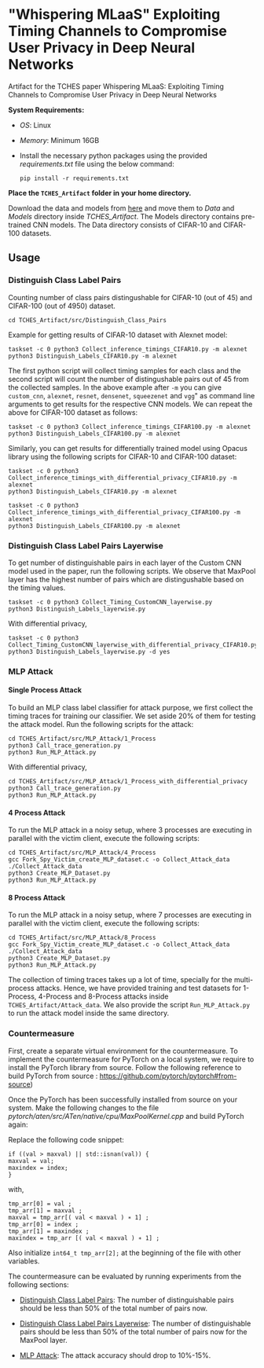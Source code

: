 # "Whispering MLaaS" Exploiting Timing Channels to Compromise User Privacy in Deep Neural Networks
Artifact for the TCHES paper Whispering MLaaS: Exploiting Timing Channels to Compromise User Privacy in Deep Neural Networks

**System Requirements:**

- *OS*: Linux

- *Memory*: Minimum 16GB

- Install the necessary python packages using the provided *requirements.txt* file using the below command:
  ```
  pip install -r requirements.txt
  ```
**Place the ``TCHES_Artifact`` folder in your home directory.**

Download the data and models from [here](https://drive.google.com/drive/folders/1LOzsXqyVSHymXbVUeRejMJE6EpwIpKPL?usp=share_link) and move them to *Data* and *Models* directory inside *TCHES_Artifact*. The Models directory contains pre-trained CNN models. The Data directory consists of CIFAR-10 and CIFAR-100 datasets.

## Usage

### Distinguish Class Label Pairs

Counting number of class pairs distingushable for CIFAR-10 (out of 45) and CIFAR-100 (out of 4950) dataset.

```
cd TCHES_Artifact/src/Distinguish_Class_Pairs
```
Example for getting results of CIFAR-10 dataset with Alexnet model:
```
taskset -c 0 python3 Collect_inference_timings_CIFAR10.py -m alexnet
python3 Distinguish_Labels_CIFAR10.py -m alexnet
```
The first python script will collect timing samples for each class and the second script will count the number of distingushable pairs out of 45 from the collected samples. In the above example after ``-m`` you can give ``custom_cnn``, ``alexnet``, ``resnet``, ``densenet``, ``squeezenet`` and ``vgg``" as command line arguments to get results for the respective CNN models.
We can repeat the above for CIFAR-100 dataset as follows:
```
taskset -c 0 python3 Collect_inference_timings_CIFAR100.py -m alexnet
python3 Distinguish_Labels_CIFAR100.py -m alexnet
```
Similarly, you can get results for differentially trained model using Opacus library using the following scripts for CIFAR-10 and CIFAR-100 dataset:

```
taskset -c 0 python3 Collect_inference_timings_with_differential_privacy_CIFAR10.py -m alexnet
python3 Distinguish_Labels_CIFAR10.py -m alexnet
```
```
taskset -c 0 python3 Collect_inference_timings_with_differential_privacy_CIFAR100.py -m alexnet
python3 Distinguish_Labels_CIFAR100.py -m alexnet
```

### Distinguish Class Label Pairs Layerwise

To get number of distinguishable pairs in each layer of the Custom CNN model used in the paper, run the following scripts. We observe that MaxPool layer has the highest number of pairs which are distingushable based on the timing values.
```
taskset -c 0 python3 Collect_Timing_CustomCNN_layerwise.py
python3 Distinguish_Labels_layerwise.py
```
With differential privacy,
```
taskset -c 0 python3 Collect_Timing_CustomCNN_layerwise_with_differential_privacy_CIFAR10.py
python3 Distinguish_Labels_layerwise.py -d yes
```

### MLP Attack

#### Single Process Attack
To build an MLP class label classifier for attack purpose, we first collect the timing traces for training our classifier. We set aside 20% of them for testing the attack model. Run the following scripts for the attack:

```
cd TCHES_Artifact/src/MLP_Attack/1_Process
python3 Call_trace_generation.py
python3 Run_MLP_Attack.py
```
With differential privacy,
```
cd TCHES_Artifact/src/MLP_Attack/1_Process_with_differential_privacy
python3 Call_trace_generation.py
python3 Run_MLP_Attack.py
```

#### 4 Process Attack
To run the MLP attack in a noisy setup, where 3 processes are executing in parallel with the victim client, execute the following scripts:
```
cd TCHES_Artifact/src/MLP_Attack/4_Process
gcc Fork_Spy_Victim_create_MLP_dataset.c -o Collect_Attack_data
./Collect_Attack_data
python3 Create_MLP_Dataset.py
python3 Run_MLP_Attack.py
```

#### 8 Process Attack
To run the MLP attack in a noisy setup, where 7 processes are executing in parallel with the victim client, execute the following scripts:
```
cd TCHES_Artifact/src/MLP_Attack/8_Process
gcc Fork_Spy_Victim_create_MLP_dataset.c -o Collect_Attack_data
./Collect_Attack_data
python3 Create_MLP_Dataset.py
python3 Run_MLP_Attack.py
```

The collection of timing traces takes up a lot of time, specially for the multi-process attacks. Hence, we have provided training and test datasets for 1-Process, 4-Process and 8-Process attacks inside ``TCHES_Artifact/Attack_data``. We also provide the script ``Run_MLP_Attack.py`` to run the attack model inside the same directory.

### Countermeasure
First, create a separate virtual environment for the countermeasure.
To implement the countermeasure for PyTorch on a local system, we require to install the PyTorch library from source. Follow the following reference to build PyTorch from source : https://github.com/pytorch/pytorch#from-source)

Once the PyTorch has been successfully installed from source on your system. Make the following changes to the file *pytorch/aten/src/ATen/native/cpu/MaxPoolKernel.cpp* and build PyTorch again:

Replace the following code snippet:
```
if ((val > maxval) || std::isnan(val)) {
maxval = val;
maxindex = index;
}
```
with,
```
tmp_arr[0] = val ;
tmp_arr[1] = maxval ;
maxval = tmp_arr[( val < maxval ) ∗ 1] ;
tmp_arr[0] = index ;
tmp_arr[1] = maxindex ;
maxindex = tmp_arr [( val < maxval ) ∗ 1] ;
```
Also initialize ``int64_t tmp_arr[2];`` at the beginning of the file with other variables.
 
The countermeasure can be evaluated by running experiments from the following sections:
- [Distinguish Class Label Pairs](#distinguish-class-label-pairs): The number of distinguishable pairs should be less than 50% of the total number of pairs now.

- [Distinguish Class Label Pairs Layerwise](#distinguish-class-label-pairs-layerwise): The number of distinguishable pairs should be less than 50% of the total number of pairs now for the MaxPool layer.
- [MLP Attack](#mlp-attack): The attack accuracy should drop to 10%-15%.
